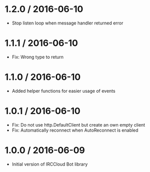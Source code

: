 # 1.2.0 / 2016-06-10

  * Stop listen loop when message handler returned error

# 1.1.1 / 2016-06-10

  * Fix: Wrong type to return

# 1.1.0 / 2016-06-10

  * Added helper functions for easier usage of events

# 1.0.1 / 2016-06-10

  * Fix: Do not use http.DefaultClient but create an own empty client
  * Fix: Automatically reconnect when AutoReconnect is enabled

# 1.0.0 / 2016-06-09

  * Initial version of IRCCloud Bot library
